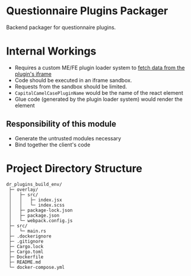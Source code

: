 # Questionnaire Plugins Packager
Backend packager for questionnaire plugins.

# Internal Workings
- Requires a custom ME/FE plugin loader system to [fetch data from the plugin's iframe](https://developer.mozilla.org/en-US/docs/Web/API/Window/postMessage)
- Code should be executed in an iframe sandbox.
- Requests from the sandbox should be limited.
- `CapitalCamelCasePluginName` would be the name of the react element
- Glue code (generated by the plugin loader system) would render the element

## Responsibility of this module
- Generate the untrusted modules necessary
- Bind together the client's code

# Project Directory Structure
```
dr_plugins_build_env/
 ├─ overlay/
 │   ├─ src/
 │   │   ├─ index.jsx
 │   │   └─ index.scss
 │   ├─ package-lock.json
 │   ├─ package.json
 │   └─ webpack.config.js
 ├─ src/
 │   └─ main.rs
 ├─ .dockerignore
 ├─ .gitignore
 ├─ Cargo.lock
 ├─ Cargo.toml
 ├─ Dockerfile
 ├─ README.md
 └─ docker-compose.yml
```
